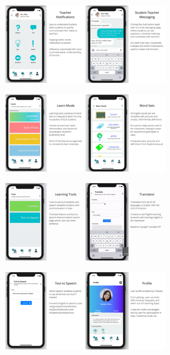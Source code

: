 <br /><br /><br />
![Screenshot](screenshots/buttons-chat-webpage.png)
<br /><br /><br />
![Screenshot](screenshots/learn-vocab-webpage.png)
<br /><br /><br />
![Screenshot](screenshots/tools-translate-webpage.gif)
<br /><br /><br />
![Screenshot](screenshots/tts-profile-webpage.png)
